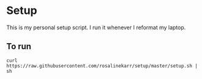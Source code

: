 # Setup

This is my personal setup script. I run it whenever I reformat my laptop.

## To run

```
curl https://raw.githubusercontent.com/rosalinekarr/setup/master/setup.sh | sh
```

